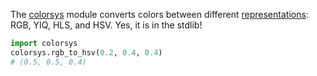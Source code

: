 The [colorsys](https://docs.python.org/3/library/colorsys.html) module converts colors between different [representations](https://en.wikipedia.org/wiki/Color_model): RGB, YIQ, HLS, and HSV. Yes, it is in the stdlib!

```python
import colorsys
colorsys.rgb_to_hsv(0.2, 0.4, 0.4)
# (0.5, 0.5, 0.4)
```
